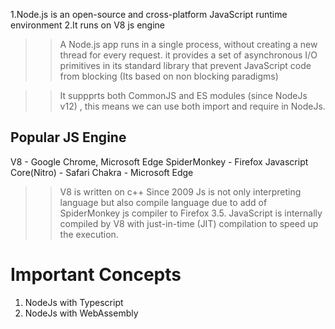 1.Node.js is an open-source and cross-platform JavaScript runtime environment
2.It runs on V8 js engine

>> A Node.js app runs in a single process, without creating a new thread for every request.
>> it provides a set of asynchronous I/O primitives in its standard library that prevent JavaScript code from blocking (Its based on non blocking paradigms)

>> It suppprts both CommonJS and ES modules (since NodeJs v12) , this means we can use both import and require in NodeJs.

## Popular JS Engine
V8 - Google Chrome, Microsoft Edge
SpiderMonkey - Firefox
Javascript Core(Nitro) - Safari
Chakra - Microsoft Edge

>> V8 is written on c++
>> Since 2009 Js is not only interpreting language but also compile language due to add of SpiderMonkey js compiler to Firefox 3.5.
>> JavaScript is internally compiled by V8 with just-in-time (JIT) compilation to speed up the execution.

# Important Concepts
1. NodeJs with Typescript
2. NodeJs with WebAssembly

